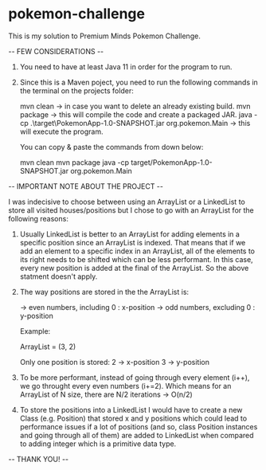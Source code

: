 # pokemon-challenge

This is my solution to Premium Minds Pokemon Challenge.

-- FEW CONSIDERATIONS --

1) You need to have at least Java 11 in order for the program to run.

2) Since this is a Maven poject, you need to run the following commands in the terminal on the projects folder:
   
   mvn clean -> in case you want to delete an already existing build.
   mvn package -> this will compile the code and create a packaged JAR.
   java -cp .\target\PokemonApp-1.0-SNAPSHOT.jar org.pokemon.Main -> this will execute the program.
   
   You can copy & paste the commands from down below: 
   
   mvn clean
   mvn package
   java -cp target/PokemonApp-1.0-SNAPSHOT.jar org.pokemon.Main
   


-- IMPORTANT NOTE ABOUT THE PROJECT --   

I was indecisive to choose between using an ArrayList or a LinkedList to store all visited houses/positions but I chose to go with an ArrayList for the following reasons:

1) Usually LinkedList is better to an ArrayList for adding elements in a specific position since an ArrayList is indexed. 
   That means that if we add an element to a specific index in an ArrayList, all of the elements to its right needs to be shifted which can be less performant.
   In this case, every new position is added at the final of the ArrayList. So the above statment doesn't apply.
   
2) The way positions are stored in the the ArrayList is:
   
   -> even numbers, including 0 : x-position
   -> odd numbers, excluding 0 : y-position
   
   Example: 
   
   ArrayList = (3, 2)
   
   Only one position is stored:
   2 -> x-position
   3 -> y-position
   
3) To be more performant, instead of going through every element (i++), we go throught every even numbers (i+=2). 
   Which means for an ArrayList of N size, there are N/2 iterations -> O(n/2)  

4) To store the positions into a LinkedList I would have to create a new Class (e.g. Position) that stored x and y positions which could lead to performance issues if    a lot of positions (and so, class Position instances and going through all of them) are added to LinkedList when compared to adding integer which is a primitive        data type.
   
   
   
 -- THANK YOU! --
